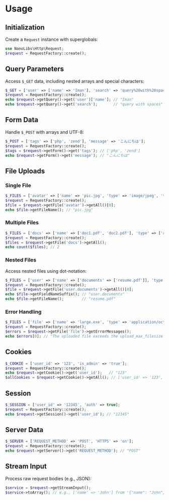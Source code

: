 # Usage

## Initialization
Create a `Request` instance with superglobals:
```php
use NanoLibs\Http\Request;
$request = RequestFactory::create();
```

## Query Parameters
Access `$_GET` data, including nested arrays and special characters:
```php
$_GET = ['user' => ['name' => 'Iman'], 'search' => 'query%20with%20spaces'];
$request = RequestFactory::create();
echo $request->getQuery()->get('user')['name']; // "Iman"
echo $request->getQuery()->get('search');       // "query with spaces"
```

## Form Data
Handle `$_POST` with arrays and UTF-8:
```php
$_POST = ['tags' => ['php', 'zend'], 'message' => 'こんにちは'];
$request = RequestFactory::create();
$tags = $request->getForm()->get('tags'); // ['php', 'zend']
echo $request->getForm()->get('message'); // "こんにちは"
```

## File Uploads
### Single File
```php
$_FILES = ['avatar' => ['name' => 'pic.jpg', 'type' => 'image/jpeg', 'tmp_name' => '/tmp/php123', 'error' => 0, 'size' => 2000, 'full_path' => 'pic.jpg']];
$request = RequestFactory::create();
$file = $request->getFile('avatar')->getAll()[0];
echo $file->getFileName(); // "pic.jpg"
```

### Multiple Files
```php
$_FILES = ['docs' => ['name' => ['doc1.pdf', 'doc2.pdf'], 'type' => ['application/pdf', 'application/pdf'], 'tmp_name' => ['/tmp/php1', '/tmp/php2'], 'error' => [0, 0], 'size' => [3000, 4000], 'full_path' => ['doc1.pdf', 'doc2.pdf']]];
$request = RequestFactory::create();
$files = $request->getFile('docs')->getAll();
echo count($files); // 2
```

### Nested Files
Access nested files using dot-notation:
```php
$_FILES = ['user' => ['name' => ['documents' => ['resume.pdf']], 'type' => ['documents' => ['application/pdf']], 'tmp_name' => ['documents' => ['/tmp/php123']], 'error' => ['documents' => [0]], 'size' => ['documents' => [5000]], 'full_path' => ['documents' => ['resume.pdf']]]];
$request = RequestFactory::create();
$file = $request->getFile('user.documents')->getAll()[0];
echo $file->getFieldNameSuffix(); // "user.documents"
echo $file->getFileName();        // "resume.pdf"
```

### Error Handling
```php
$_FILES = ['file' => ['name' => 'large.exe', 'type' => 'application/octet-stream', 'tmp_name' => '/tmp/php123', 'error' => 1, 'size' => 5000000, 'full_path' => 'large.exe']];
$request = RequestFactory::create();
$errors = $request->getFile('file')->getErrorMessages();
echo $errors[0]; // "The uploaded file exceeds the upload_max_filesize directive in php.ini."
```

## Cookies
```php
$_COOKIE = ['user_id' => '123', 'is_admin' => 'true'];
$request = RequestFactory::create();
echo $request->getCookie()->get('user_id');   // "123"
$allCookies = $request->getCookie()->getAll(); // ['user_id' => '123', 'is_admin' => 'true']
```

## Session
```php
$_SESSION = ['user_id' => '12345', 'auth' => true];
$request = RequestFactory::create();
echo $request->getSession()->get('user_id'); // "12345"
```

## Server Data
```php
$_SERVER = ['REQUEST_METHOD' => 'POST', 'HTTPS' => 'on'];
$request = RequestFactory::create();
echo $request->getServer()->get('REQUEST_METHOD'); // "POST"
```

## Stream Input
Process raw request bodies (e.g., JSON):
```php
$service = $request->getStreamInput();
$service->toArray(); // e.g., ['name' => 'John'] from '{"name": "John"}'
```
